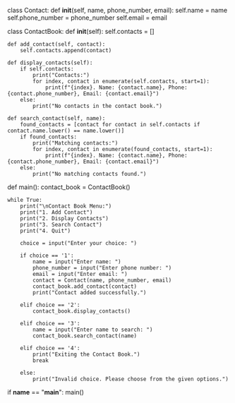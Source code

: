 class Contact:
    def __init__(self, name, phone_number, email):
        self.name = name
        self.phone_number = phone_number
        self.email = email

class ContactBook:
    def __init__(self):
        self.contacts = []

    def add_contact(self, contact):
        self.contacts.append(contact)

    def display_contacts(self):
        if self.contacts:
            print("Contacts:")
            for index, contact in enumerate(self.contacts, start=1):
                print(f"{index}. Name: {contact.name}, Phone: {contact.phone_number}, Email: {contact.email}")
        else:
            print("No contacts in the contact book.")

    def search_contact(self, name):
        found_contacts = [contact for contact in self.contacts if contact.name.lower() == name.lower()]
        if found_contacts:
            print("Matching contacts:")
            for index, contact in enumerate(found_contacts, start=1):
                print(f"{index}. Name: {contact.name}, Phone: {contact.phone_number}, Email: {contact.email}")
        else:
            print("No matching contacts found.")

def main():
    contact_book = ContactBook()

    while True:
        print("\nContact Book Menu:")
        print("1. Add Contact")
        print("2. Display Contacts")
        print("3. Search Contact")
        print("4. Quit")

        choice = input("Enter your choice: ")

        if choice == '1':
            name = input("Enter name: ")
            phone_number = input("Enter phone number: ")
            email = input("Enter email: ")
            contact = Contact(name, phone_number, email)
            contact_book.add_contact(contact)
            print("Contact added successfully.")

        elif choice == '2':
            contact_book.display_contacts()

        elif choice == '3':
            name = input("Enter name to search: ")
            contact_book.search_contact(name)

        elif choice == '4':
            print("Exiting the Contact Book.")
            break

        else:
            print("Invalid choice. Please choose from the given options.")

if __name__ == "__main__":
    main()
